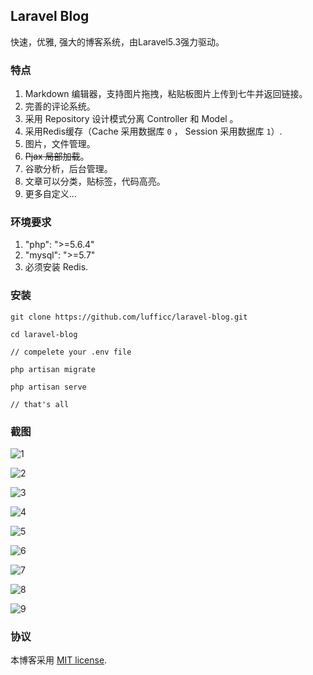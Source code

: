 ## Laravel Blog

快速，优雅,  强大的博客系统，由Laravel5.3强力驱动。

### 特点

1. Markdown 编辑器，支持图片拖拽，粘贴板图片上传到七牛并返回链接。
1. 完善的评论系统。
1. 采用 Repository 设计模式分离 Controller 和 Model 。
1. 采用Redis缓存（Cache 采用数据库 `0` ， Session 采用数据库 `1`）.
1. 图片，文件管理。
1. ~~Pjax 局部加载~~。
1. 谷歌分析，后台管理。
1. 文章可以分类，贴标签，代码高亮。 
1. 更多自定义...
 
### 环境要求

1. "php": ">=5.6.4"
1. "mysql": ">=5.7"
1. 必须安装 Redis.

### 安装

```
git clone https://github.com/lufficc/laravel-blog.git

cd laravel-blog

// compelete your .env file

php artisan migrate

php artisan serve

// that's all

```

### 截图

![1](https://static.lufficc.com/image/fb64b85e479461649486aa126da693a2.jpeg)

![2](https://static.lufficc.com/image/a0798ecb83ed0a0be74baff3688fa730.jpeg)

![3](https://static.lufficc.com/image/4d1127cebf4533b26aa026829d36a47d.jpeg)

![4](https://static.lufficc.com/image/a719a0e1711084c142e889ad91d6dc39.jpeg)

![5](https://static.lufficc.com/image/b271b1c53654340c3f828d7f67cbb8bb.jpeg)

![6](https://static.lufficc.com/image/83f871667596b90d49cbf1657be06255.jpeg)

![7](https://static.lufficc.com/image/63c8a1409256fec6b088b5f50ac22703.jpeg)

![8](https://static.lufficc.com/image/89f0432eab0e4c8ba492505f98696a6e.jpeg)

![9](https://static.lufficc.com/image/8291c34b8560050f7cb7aa136c48a97e.jpeg)


### 协议

本博客采用  [MIT license](http://opensource.org/licenses/MIT).
